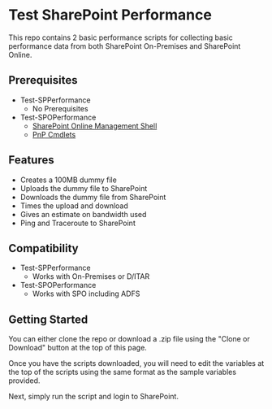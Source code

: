 # Test SharePoint Performance

This repo contains 2 basic performance scripts for collecting basic performance data
from both SharePoint On-Premises and SharePoint Online.

## Prerequisites

* Test-SPPerformance
  * No Prerequisites
* Test-SPOPerformance
  * [SharePoint Online Management Shell](https://www.microsoft.com/en-us/download/details.aspx?id=35588)
  * [PnP Cmdlets](https://docs.microsoft.com/en-us/powershell/sharepoint/sharepoint-pnp/sharepoint-pnp-cmdlets?view=sharepoint-ps)

## Features

* Creates a 100MB dummy file
* Uploads the dummy file to SharePoint
* Downloads the dummy file from SharePoint
* Times the upload and download
* Gives an estimate on bandwidth used
* Ping and Traceroute to SharePoint

## Compatibility

* Test-SPPerformance
  * Works with On-Premises or D/ITAR
* Test-SPOPerformance
  * Works with SPO including ADFS

## Getting Started

You can either clone the repo or download a .zip file using the "Clone or Download" button
at the top of this page.

Once you have the scripts downloaded, you will need to edit the variables at the top of the
scripts using the same format as the sample variables provided.

Next, simply run the script and login to SharePoint.
